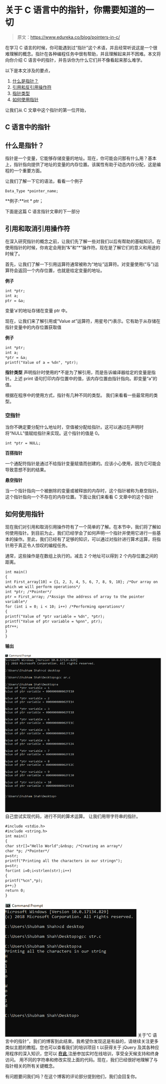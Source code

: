 # 关于 C 语言中的指针，你需要知道的一切

> 原文：<https://www.edureka.co/blog/pointers-in-c/>

在学习 C 语言的时候，你可能遇到过“指针”这个术语，并且经常听说这是一个很难理解的概念。指针在各种编程任务中很有帮助，并且理解起来并不困难。本文将向你介绍 C 语言中的指针，并告诉你为什么它们并不像看起来那么难学。

以下是本文涉及的要点，

1.  [什么是指针？](#WhatIsAPointer?)
2.  [引用和反引用操作符](#ReferenceAndDe-ReferenceOperators)
3.  [指针类型](#TypesOfPointers)
4.  [如何使用指针](#HowToUseAPointer)

让我们从 C 文章中这个指针的第一位开始，

## **C 语言中的指针**

## **什么是指针？**

指针是一个变量，它能够存储变量的地址。现在，你可能会问那有什么用？基本上，指针指向提供了地址的变量的内存位置。该属性有助于动态内存分配，这是编程的一个重要方面。

让我们了解一下它的语法，看看一个例子

```
Data_Type *pointer_name;
```

**例子:**int * ptr；

下面是这篇 C 语言指针文章的下一部分

## **引用和取消引用操作符**

在深入研究指针的概念之前，让我们先了解一些对我们以后有帮助的基础知识。在使用指针的时候，你肯定会用到“&”和“*”操作符。现在是了解它们的意义和用途的时候了。

首先，让我们了解一下引用运算符通常被称为“地址”运算符。对变量使用(“与”)运算符会返回一个内存位置，也就是给定变量的地址。

**例子**

```
int *ptr;
int a;
ptr = &a;

```

变量‘a’的地址存储在变量 ptr 中。

现在，让我们来了解引用或“Value at”运算符，用星号(*)表示。它有助于从存储在指针变量中的内存位置获取值

**例子**

```
int *ptr;
int a;
*ptr = &a;
printf("Value of a = %dn", *ptr);

```

**指针类型** 声明指针时使用的*不是为了解引用，而是告诉编译器给定的变量是指针。上述 print 语句打印内存位置中的值，该内存位置由指针指向。即变量“a”的值。

根据在程序中的使用方式，指针有几种不同的类型。 我们来看看一些最常用的类型。

### **空指针**

当你不确定要分配什么地址时，空值被分配给指针。这可以通过在声明时将“NULL”值赋给指针来实现。这个指针的值是 0。

```
int *ptr = NULL;
```

**百搭指针**

一个通配符指针是通过不给指针变量赋值而创建的。应该小心使用，因为它可能会导致意想不到的结果。

**悬空指针**

当一个指针指向一个被删除的变量或被释放的内存时，这个指针被称为悬空指针。这个指针指向一个不存在的内存位置。下面让我们来看看 C 文章中的这个指针

## 如何使用指针

现在我们对引用和取消引用操作符有了一个简单的了解。在本节中，我们将了解如何使用指针。到目前为止，我们已经学会了如何声明一个指针并使用它进行一些基本的操作。至此，我们已经有了足够的知识，可以通过对指针进行算术运算，将指针用于真正令人惊叹的编程任务。

通常，这些操作是在数组上执行的。减去 2 个地址可以得到 2 个内存位置之间的距离。

```
int main()
{
int First_array[10] = {1, 2, 3, 4, 5, 6, 7, 8, 9, 10}; /*Our array on which we will perform operations*/
int *ptr; /*Pointer*/
ptr = First_array; /*Assign the address of array to the pointer variable*/
for (int i = 0; i < 10; i++) /*Performing operations*/
{
printf("Value of *ptr variable = %dn", *ptr);
printf("Value of ptr variable = %pnn", ptr);
ptr++;
}
}

```

**输出**

![Output - Pointers In C - Edureka](img/733b1b82812eb18adfbc7ce05e584f64.png)自己尝试实现代码，进行不同的算术运算。 让我们用带字符串的指针。

```
#include <stdio.h>
#include <string.h>
int main()
{
char str[]="Hello World";&nbsp; /*Creating an array*/
char *p; /*Pointer*/
p=str;
printf("Printing all the characters in our stringn");
p=str;
for(int i=0;i<strlen(str);i++)
{
printf("%cn",*p);
p++;}
return 0;
}

```

![Output - Pointers In C - Edureka](img/b3b2dd043391def70aa2235345c933d4.png) 关于“C 语言中的指针”，我们的博客到此结束。我希望你发现这是有益的，请继续关注更多类似主题的教程。您也可以查看我们的培训项目 t  以获得关于 jQuery 及其各种应用程序的深入知识，您可以 [ **在此** ](https://www.edureka.co/masters-program/full-stack-developer-training) 注册参加实时在线培训，享受全天候支持和终身访问。 用不同的字符串和修改实现上面的代码。现在，我们已经很好地理解了与指针相关的所有关键概念。

有问题要问我们吗？在这个博客的评论部分提到他们，我们会回复你。